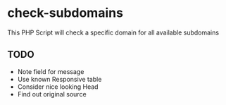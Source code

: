 # check-subdomains
This PHP Script will check a specific domain for all available subdomains

## TODO
* Note field for message
* Use known Responsive table
* Consider nice looking Head
* Find out original source

